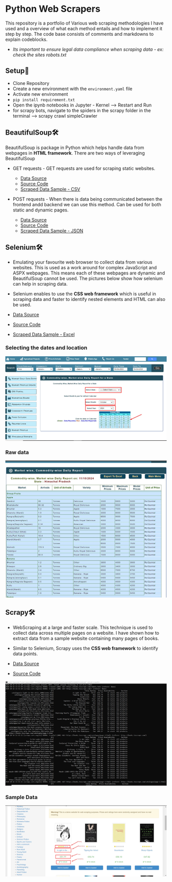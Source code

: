 # Python Web Scrapers

This repository is a portfolio of Various web scraping methodologies I have used and a overview of what each method entails and how to implement it step by step. The code base consists of comments and markdowns to explain codeblocks.

 - *Its important to ensure legal data compliance when scraping data - ex: check the sites robots.txt*

## Setup🚀 

- Clone Repository
- Create a new environment with the `environment.yaml` file
- Activate new environment
- `pip install requirement.txt`
- Open the ipynb notebooks in Jupyter - Kernel --> Restart and Run 
- for scrapy bots, navigate to the spiders in the scrapy folder in the terminal --> scrapy crawl simpleCrawler


## BeautifulSoup🛠

BeautifulSoup is package in Python which helps handle data from webpages in **HTML framework**. There are two ways of leveraging BeautifulSoup

- GET requests -  GET requests are used for scraping static websites. 

	- [Data Source](https://locations.traderjoes.com/)
	- [Source Code](BeautifulSoup/Beautiful%20Soup%20-%20GET%20Requests.ipynb)
	- [Scraped Data Sample - CSV](BeautifulSoup/TJ_Location.csv)

- POST requests - When there is data being communicated between the frontend andd backend we can use this method. Can be used for both static and dynamic pages. 

	- [Data Source](https://dashboard.udiseplus.gov.in/#/reportDashboard/state)
	- [Source Code](BeautifulSoup/Beautiful%20Soup%20-%20POST%20Requests.ipynb)
	- [Scraped Data Sample - JSON](BeautifulSoup/Schools_data.json)

## Selenium🛠

- Emulating your favourite web browser to collect data from various websites. This is used as a work around for complex JavaScript and ASPX webpages. This means each of these webpages are dynamic and BeautifulSoup cannot be used. The pictures below show how selenium can help in scraping data.

- Selenium enables to use the **CSS web framework** which is useful in scraping data and faster to identify nested elements and HTML can also be used. 

- [Data Source](https://agmarknet.gov.in/PriceAndArrivals/CommodityDailyStateWise.aspx)
- [Source Code](Selenium/Selenium%20Web%20Scraper%20-%20aspx.ipynb)
- [Scraped Data Sample - Excel](Selenium/Agriculture_Data.xlsx)

### Selecting the dates and location
![alt text](utils/Selenium.png)
### Raw data
![alt text](utils/Selenium2.png)

## Scrapy🛠

- WebScraping at a large and faster scale. This technique is used to collect data across multiple pages on a website. I have shown how to extract data from a sample website containing many pages of books. 

- Similar to Selenium, Scrapy uses the **CSS web framework** to identify data points.


- [Data Source](https://books.toscrape.com/)
- [Source Code](Scrapy/sampleSpider/sampleSpider/spiders/Sample_Crawler.py)

![alt tex](utils/Scrapy_output.png)

### Sample Data
![alt text](utils/Scrapy.png)